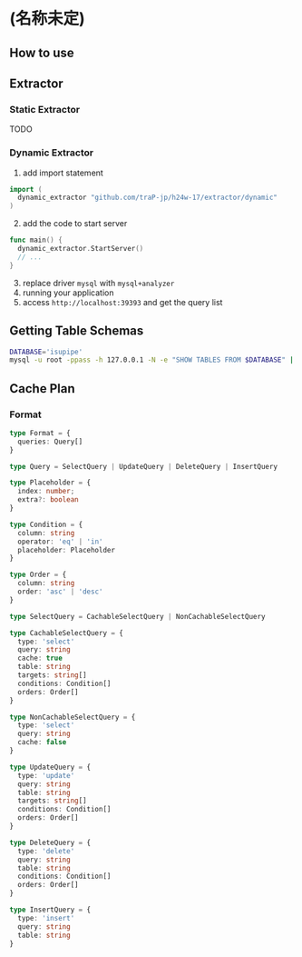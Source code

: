 # (名称未定)

## How to use

## Extractor

### Static Extractor

TODO

### Dynamic Extractor

1. add import statement

```go
import (
  dynamic_extractor "github.com/traP-jp/h24w-17/extractor/dynamic"
)
```

2. add the code to start server

```go
func main() {
  dynamic_extractor.StartServer()
  // ...
}
```

3. replace driver `mysql` with `mysql+analyzer`
4. running your application
5. access `http://localhost:39393` and get the query list

## Getting Table Schemas

```sh
DATABASE='isupipe'
mysql -u root -ppass -h 127.0.0.1 -N -e "SHOW TABLES FROM $DATABASE" | while read table; do mysql -u root -ppass -h 127.0.0.1 -e "SHOW CREATE TABLE $DATABASE.\`$table\`" | awk 'NR>1 {$1=""; print substr($0,2) ";"}' | sed 's/\\n/\n/g'; done > schema.sql
```

## Cache Plan

### Format

```ts
type Format = {
  queries: Query[]
}

type Query = SelectQuery | UpdateQuery | DeleteQuery | InsertQuery

type Placeholder = {
  index: number;
  extra?: boolean
}

type Condition = {
  column: string
  operator: 'eq' | 'in'
  placeholder: Placeholder
}

type Order = {
  column: string
  order: 'asc' | 'desc'
}

type SelectQuery = CachableSelectQuery | NonCachableSelectQuery

type CachableSelectQuery = {
  type: 'select'
  query: string
  cache: true
  table: string
  targets: string[]
  conditions: Condition[]
  orders: Order[]
}

type NonCachableSelectQuery = {
  type: 'select'
  query: string
  cache: false
}

type UpdateQuery = {
  type: 'update'
  query: string
  table: string
  targets: string[]
  conditions: Condition[]
  orders: Order[]
}

type DeleteQuery = {
  type: 'delete'
  query: string
  table: string
  conditions: Condition[]
  orders: Order[]
}

type InsertQuery = {
  type: 'insert'
  query: string
  table: string
}
```
